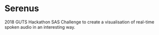 # Serenus
2018 GUTS Hackathon SAS Challenge to create a visualisation of real-time spoken audio in an interesting way.
